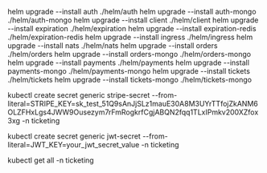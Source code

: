 helm upgrade --install auth ./helm/auth
helm upgrade --install auth-mongo ./helm/auth-mongo
helm upgrade --install client ./helm/client
helm upgrade --install expiration ./helm/expiration
helm upgrade --install expiration-redis ./helm/expiration-redis
helm upgrade --install ingress ./helm/ingress
helm upgrade --install nats ./helm/nats
helm upgrade --install orders ./helm/orders
helm upgrade --install orders-mongo ./helm/orders-mongo
helm upgrade --install payments ./helm/payments
helm upgrade --install payments-mongo ./helm/payments-mongo
helm upgrade --install tickets ./helm/tickets
helm upgrade --install tickets-mongo ./helm/tickets-mongo

kubectl create secret generic stripe-secret --from-literal=STRIPE_KEY=sk_test_51Q9sAnJjSLz1mauE30A8M3UYrTTfojZkANM6OLZFHxLgs4JWW9Ousezym7rFmRogkrfCgjABQN2fqq1TLxIPmkv200XZfox3xg -n ticketing

kubectl create secret generic jwt-secret --from-literal=JWT_KEY=your_jwt_secret_value -n ticketing

kubectl get all -n ticketing  